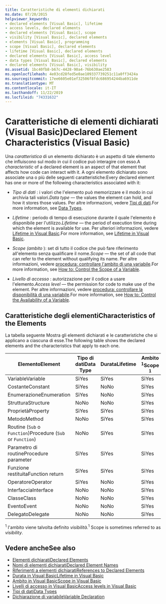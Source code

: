 ```yaml
---
title: Caratteristiche di elementi dichiarati
ms.date: 07/20/2015
helpviewer_keywords:
- declared elements [Visual Basic], lifetime
- access levels, declared elements
- declared elements [Visual Basic], scope
- visibility [Visual Basic], declared elements
- elements [Visual Basic], programming
- scope [Visual Basic], declared elements
- lifetime [Visual Basic], declared elements
- declared elements [Visual Basic], access level
- data types [Visual Basic], declared elements
- declared elements [Visual Basic], visibility
ms.assetid: 1bc40fb8-b67c-4428-90a4-76b630ae2583
ms.openlocfilehash: 4e03cd28fed5e0ae109337739251c11a0ff3424a
ms.sourcegitcommit: 17ee6605e01ef32506f8fdc686954244ba6911de
ms.translationtype: MT
ms.contentlocale: it-IT
ms.lasthandoff: 11/22/2019
ms.locfileid: "74331632"
---
```

# <a name="declared-element-characteristics-visual-basic"></a><span data-ttu-id="0f089-102">Caratteristiche di elementi dichiarati (Visual Basic)</span><span class="sxs-lookup"><span data-stu-id="0f089-102">Declared Element Characteristics (Visual Basic)</span></span>
<span data-ttu-id="0f089-103">Una *caratteristica* di un elemento dichiarato è un aspetto di tale elemento che influiscono sul modo in cui il codice può interagire con esso.</span><span class="sxs-lookup"><span data-stu-id="0f089-103">A *characteristic* of a declared element is an aspect of that element that affects how code can interact with it.</span></span> <span data-ttu-id="0f089-104">A ogni elemento dichiarato sono associate una o più delle seguenti caratteristiche:</span><span class="sxs-lookup"><span data-stu-id="0f089-104">Every declared element has one or more of the following characteristics associated with it:</span></span>  
  
- <span data-ttu-id="0f089-105">*Tipo di dati* : i valori che l'elemento può memorizzare e il modo in cui archivia tali valori.</span><span class="sxs-lookup"><span data-stu-id="0f089-105">*Data type* — the values the element can hold, and how it stores those values.</span></span> <span data-ttu-id="0f089-106">Per altre informazioni, vedere [Tipi di dati](../../../../visual-basic/language-reference/data-types/index.md).</span><span class="sxs-lookup"><span data-stu-id="0f089-106">For more information, see [Data Types](../../../../visual-basic/language-reference/data-types/index.md).</span></span>  
  
- <span data-ttu-id="0f089-107">*Lifetime* : periodo di tempo di esecuzione durante il quale l'elemento è disponibile per l'utilizzo.</span><span class="sxs-lookup"><span data-stu-id="0f089-107">*Lifetime* — the period of execution time during which the element is available for use.</span></span> <span data-ttu-id="0f089-108">Per ulteriori informazioni, vedere [Lifetime in Visual Basic](../../../../visual-basic/programming-guide/language-features/declared-elements/lifetime.md).</span><span class="sxs-lookup"><span data-stu-id="0f089-108">For more information, see [Lifetime in Visual Basic](../../../../visual-basic/programming-guide/language-features/declared-elements/lifetime.md).</span></span>  
  
- <span data-ttu-id="0f089-109">*Scope (ambito* ): set di tutto il codice che può fare riferimento all'elemento senza qualificare il nome.</span><span class="sxs-lookup"><span data-stu-id="0f089-109">*Scope* — the set of all code that can refer to the element without qualifying its name.</span></span> <span data-ttu-id="0f089-110">Per altre informazioni, vedere [procedura: controllare l'ambito di una variabile](../../../../visual-basic/programming-guide/language-features/declared-elements/how-to-control-the-scope-of-a-variable.md).</span><span class="sxs-lookup"><span data-stu-id="0f089-110">For more information, see [How to: Control the Scope of a Variable](../../../../visual-basic/programming-guide/language-features/declared-elements/how-to-control-the-scope-of-a-variable.md).</span></span>  
  
- <span data-ttu-id="0f089-111">*Livello di accesso* : autorizzazione per il codice a usare l'elemento.</span><span class="sxs-lookup"><span data-stu-id="0f089-111">*Access level* — the permission for code to make use of the element.</span></span> <span data-ttu-id="0f089-112">Per altre informazioni, vedere [procedura: controllare la disponibilità di una variabile](../../../../visual-basic/programming-guide/language-features/declared-elements/how-to-control-the-availability-of-a-variable.md).</span><span class="sxs-lookup"><span data-stu-id="0f089-112">For more information, see [How to: Control the Availability of a Variable](../../../../visual-basic/programming-guide/language-features/declared-elements/how-to-control-the-availability-of-a-variable.md).</span></span>  
  
## <a name="characteristics-of-the-elements"></a><span data-ttu-id="0f089-113">Caratteristiche degli elementi</span><span class="sxs-lookup"><span data-stu-id="0f089-113">Characteristics of the Elements</span></span>  
 <span data-ttu-id="0f089-114">La tabella seguente Mostra gli elementi dichiarati e le caratteristiche che si applicano a ciascuna di esse.</span><span class="sxs-lookup"><span data-stu-id="0f089-114">The following table shows the declared elements and the characteristics that apply to each one.</span></span>  
  
|<span data-ttu-id="0f089-115">Elemento</span><span class="sxs-lookup"><span data-stu-id="0f089-115">Element</span></span>|<span data-ttu-id="0f089-116">Tipo di dati</span><span class="sxs-lookup"><span data-stu-id="0f089-116">Data Type</span></span>|<span data-ttu-id="0f089-117">Durata</span><span class="sxs-lookup"><span data-stu-id="0f089-117">Lifetime</span></span>|<span data-ttu-id="0f089-118">Ambito <sup>1</sup></span><span class="sxs-lookup"><span data-stu-id="0f089-118">Scope <sup>1</sup></span></span>|<span data-ttu-id="0f089-119">Livello di accesso</span><span class="sxs-lookup"><span data-stu-id="0f089-119">Access Level</span></span>|  
|-------------|---------------|--------------|------------------------|------------------|  
|<span data-ttu-id="0f089-120">Variable</span><span class="sxs-lookup"><span data-stu-id="0f089-120">Variable</span></span>|<span data-ttu-id="0f089-121">Sì</span><span class="sxs-lookup"><span data-stu-id="0f089-121">Yes</span></span>|<span data-ttu-id="0f089-122">Sì</span><span class="sxs-lookup"><span data-stu-id="0f089-122">Yes</span></span>|<span data-ttu-id="0f089-123">Sì</span><span class="sxs-lookup"><span data-stu-id="0f089-123">Yes</span></span>|<span data-ttu-id="0f089-124">Sì</span><span class="sxs-lookup"><span data-stu-id="0f089-124">Yes</span></span>|  
|<span data-ttu-id="0f089-125">Costante</span><span class="sxs-lookup"><span data-stu-id="0f089-125">Constant</span></span>|<span data-ttu-id="0f089-126">Sì</span><span class="sxs-lookup"><span data-stu-id="0f089-126">Yes</span></span>|<span data-ttu-id="0f089-127">No</span><span class="sxs-lookup"><span data-stu-id="0f089-127">No</span></span>|<span data-ttu-id="0f089-128">Sì</span><span class="sxs-lookup"><span data-stu-id="0f089-128">Yes</span></span>|<span data-ttu-id="0f089-129">Sì</span><span class="sxs-lookup"><span data-stu-id="0f089-129">Yes</span></span>|  
|<span data-ttu-id="0f089-130">Enumerazione</span><span class="sxs-lookup"><span data-stu-id="0f089-130">Enumeration</span></span>|<span data-ttu-id="0f089-131">Sì</span><span class="sxs-lookup"><span data-stu-id="0f089-131">Yes</span></span>|<span data-ttu-id="0f089-132">No</span><span class="sxs-lookup"><span data-stu-id="0f089-132">No</span></span>|<span data-ttu-id="0f089-133">Sì</span><span class="sxs-lookup"><span data-stu-id="0f089-133">Yes</span></span>|<span data-ttu-id="0f089-134">Sì</span><span class="sxs-lookup"><span data-stu-id="0f089-134">Yes</span></span>|  
|<span data-ttu-id="0f089-135">Struttura</span><span class="sxs-lookup"><span data-stu-id="0f089-135">Structure</span></span>|<span data-ttu-id="0f089-136">No</span><span class="sxs-lookup"><span data-stu-id="0f089-136">No</span></span>|<span data-ttu-id="0f089-137">No</span><span class="sxs-lookup"><span data-stu-id="0f089-137">No</span></span>|<span data-ttu-id="0f089-138">Sì</span><span class="sxs-lookup"><span data-stu-id="0f089-138">Yes</span></span>|<span data-ttu-id="0f089-139">Sì</span><span class="sxs-lookup"><span data-stu-id="0f089-139">Yes</span></span>|  
|<span data-ttu-id="0f089-140">Proprietà</span><span class="sxs-lookup"><span data-stu-id="0f089-140">Property</span></span>|<span data-ttu-id="0f089-141">Sì</span><span class="sxs-lookup"><span data-stu-id="0f089-141">Yes</span></span>|<span data-ttu-id="0f089-142">Sì</span><span class="sxs-lookup"><span data-stu-id="0f089-142">Yes</span></span>|<span data-ttu-id="0f089-143">Sì</span><span class="sxs-lookup"><span data-stu-id="0f089-143">Yes</span></span>|<span data-ttu-id="0f089-144">Sì</span><span class="sxs-lookup"><span data-stu-id="0f089-144">Yes</span></span>|  
|<span data-ttu-id="0f089-145">Metodo</span><span class="sxs-lookup"><span data-stu-id="0f089-145">Method</span></span>|<span data-ttu-id="0f089-146">No</span><span class="sxs-lookup"><span data-stu-id="0f089-146">No</span></span>|<span data-ttu-id="0f089-147">Sì</span><span class="sxs-lookup"><span data-stu-id="0f089-147">Yes</span></span>|<span data-ttu-id="0f089-148">Sì</span><span class="sxs-lookup"><span data-stu-id="0f089-148">Yes</span></span>|<span data-ttu-id="0f089-149">Sì</span><span class="sxs-lookup"><span data-stu-id="0f089-149">Yes</span></span>|  
|<span data-ttu-id="0f089-150">Routine (`Sub` o `Function`)</span><span class="sxs-lookup"><span data-stu-id="0f089-150">Procedure (`Sub` or `Function`)</span></span>|<span data-ttu-id="0f089-151">No</span><span class="sxs-lookup"><span data-stu-id="0f089-151">No</span></span>|<span data-ttu-id="0f089-152">Sì</span><span class="sxs-lookup"><span data-stu-id="0f089-152">Yes</span></span>|<span data-ttu-id="0f089-153">Sì</span><span class="sxs-lookup"><span data-stu-id="0f089-153">Yes</span></span>|<span data-ttu-id="0f089-154">Sì</span><span class="sxs-lookup"><span data-stu-id="0f089-154">Yes</span></span>|  
|<span data-ttu-id="0f089-155">Parametro di routine</span><span class="sxs-lookup"><span data-stu-id="0f089-155">Procedure parameter</span></span>|<span data-ttu-id="0f089-156">Sì</span><span class="sxs-lookup"><span data-stu-id="0f089-156">Yes</span></span>|<span data-ttu-id="0f089-157">Sì</span><span class="sxs-lookup"><span data-stu-id="0f089-157">Yes</span></span>|<span data-ttu-id="0f089-158">Sì</span><span class="sxs-lookup"><span data-stu-id="0f089-158">Yes</span></span>|<span data-ttu-id="0f089-159">No</span><span class="sxs-lookup"><span data-stu-id="0f089-159">No</span></span>|  
|<span data-ttu-id="0f089-160">Funzione restituita</span><span class="sxs-lookup"><span data-stu-id="0f089-160">Function return</span></span>|<span data-ttu-id="0f089-161">Sì</span><span class="sxs-lookup"><span data-stu-id="0f089-161">Yes</span></span>|<span data-ttu-id="0f089-162">Sì</span><span class="sxs-lookup"><span data-stu-id="0f089-162">Yes</span></span>|<span data-ttu-id="0f089-163">Sì</span><span class="sxs-lookup"><span data-stu-id="0f089-163">Yes</span></span>|<span data-ttu-id="0f089-164">No</span><span class="sxs-lookup"><span data-stu-id="0f089-164">No</span></span>|  
|<span data-ttu-id="0f089-165">Operatore</span><span class="sxs-lookup"><span data-stu-id="0f089-165">Operator</span></span>|<span data-ttu-id="0f089-166">Sì</span><span class="sxs-lookup"><span data-stu-id="0f089-166">Yes</span></span>|<span data-ttu-id="0f089-167">No</span><span class="sxs-lookup"><span data-stu-id="0f089-167">No</span></span>|<span data-ttu-id="0f089-168">Sì</span><span class="sxs-lookup"><span data-stu-id="0f089-168">Yes</span></span>|<span data-ttu-id="0f089-169">Sì</span><span class="sxs-lookup"><span data-stu-id="0f089-169">Yes</span></span>|  
|<span data-ttu-id="0f089-170">Interfaccia</span><span class="sxs-lookup"><span data-stu-id="0f089-170">Interface</span></span>|<span data-ttu-id="0f089-171">No</span><span class="sxs-lookup"><span data-stu-id="0f089-171">No</span></span>|<span data-ttu-id="0f089-172">No</span><span class="sxs-lookup"><span data-stu-id="0f089-172">No</span></span>|<span data-ttu-id="0f089-173">Sì</span><span class="sxs-lookup"><span data-stu-id="0f089-173">Yes</span></span>|<span data-ttu-id="0f089-174">Sì</span><span class="sxs-lookup"><span data-stu-id="0f089-174">Yes</span></span>|  
|<span data-ttu-id="0f089-175">Classe</span><span class="sxs-lookup"><span data-stu-id="0f089-175">Class</span></span>|<span data-ttu-id="0f089-176">No</span><span class="sxs-lookup"><span data-stu-id="0f089-176">No</span></span>|<span data-ttu-id="0f089-177">No</span><span class="sxs-lookup"><span data-stu-id="0f089-177">No</span></span>|<span data-ttu-id="0f089-178">Sì</span><span class="sxs-lookup"><span data-stu-id="0f089-178">Yes</span></span>|<span data-ttu-id="0f089-179">Sì</span><span class="sxs-lookup"><span data-stu-id="0f089-179">Yes</span></span>|  
|<span data-ttu-id="0f089-180">Evento</span><span class="sxs-lookup"><span data-stu-id="0f089-180">Event</span></span>|<span data-ttu-id="0f089-181">No</span><span class="sxs-lookup"><span data-stu-id="0f089-181">No</span></span>|<span data-ttu-id="0f089-182">No</span><span class="sxs-lookup"><span data-stu-id="0f089-182">No</span></span>|<span data-ttu-id="0f089-183">Sì</span><span class="sxs-lookup"><span data-stu-id="0f089-183">Yes</span></span>|<span data-ttu-id="0f089-184">Sì</span><span class="sxs-lookup"><span data-stu-id="0f089-184">Yes</span></span>|  
|<span data-ttu-id="0f089-185">Delegato</span><span class="sxs-lookup"><span data-stu-id="0f089-185">Delegate</span></span>|<span data-ttu-id="0f089-186">No</span><span class="sxs-lookup"><span data-stu-id="0f089-186">No</span></span>|<span data-ttu-id="0f089-187">No</span><span class="sxs-lookup"><span data-stu-id="0f089-187">No</span></span>|<span data-ttu-id="0f089-188">Sì</span><span class="sxs-lookup"><span data-stu-id="0f089-188">Yes</span></span>|<span data-ttu-id="0f089-189">Sì</span><span class="sxs-lookup"><span data-stu-id="0f089-189">Yes</span></span>|  
  
 <span data-ttu-id="0f089-190"><sup>1</sup> l'ambito viene talvolta definito *visibilità*.</span><span class="sxs-lookup"><span data-stu-id="0f089-190"><sup>1</sup> Scope is sometimes referred to as *visibility*.</span></span>  
  
## <a name="see-also"></a><span data-ttu-id="0f089-191">Vedere anche</span><span class="sxs-lookup"><span data-stu-id="0f089-191">See also</span></span>

- [<span data-ttu-id="0f089-192">Elementi dichiarati</span><span class="sxs-lookup"><span data-stu-id="0f089-192">Declared Elements</span></span>](../../../../visual-basic/programming-guide/language-features/declared-elements/index.md)
- [<span data-ttu-id="0f089-193">Nomi di elementi dichiarati</span><span class="sxs-lookup"><span data-stu-id="0f089-193">Declared Element Names</span></span>](../../../../visual-basic/programming-guide/language-features/declared-elements/declared-element-names.md)
- [<span data-ttu-id="0f089-194">Riferimenti a elementi dichiarati</span><span class="sxs-lookup"><span data-stu-id="0f089-194">References to Declared Elements</span></span>](../../../../visual-basic/programming-guide/language-features/declared-elements/references-to-declared-elements.md)
- [<span data-ttu-id="0f089-195">Durata in Visual Basic</span><span class="sxs-lookup"><span data-stu-id="0f089-195">Lifetime in Visual Basic</span></span>](../../../../visual-basic/programming-guide/language-features/declared-elements/lifetime.md)
- [<span data-ttu-id="0f089-196">Ambito in Visual Basic</span><span class="sxs-lookup"><span data-stu-id="0f089-196">Scope in Visual Basic</span></span>](../../../../visual-basic/programming-guide/language-features/declared-elements/scope.md)
- [<span data-ttu-id="0f089-197">Livelli di accesso in Visual Basic</span><span class="sxs-lookup"><span data-stu-id="0f089-197">Access levels in Visual Basic</span></span>](../../../../visual-basic/programming-guide/language-features/declared-elements/access-levels.md)
- [<span data-ttu-id="0f089-198">Tipi di dati</span><span class="sxs-lookup"><span data-stu-id="0f089-198">Data Types</span></span>](../../../../visual-basic/programming-guide/language-features/data-types/index.md)
- [<span data-ttu-id="0f089-199">Dichiarazione di variabile</span><span class="sxs-lookup"><span data-stu-id="0f089-199">Variable Declaration</span></span>](../../../../visual-basic/programming-guide/language-features/variables/variable-declaration.md)
